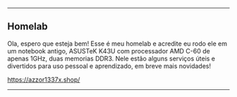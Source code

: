 
---

## Homelab

Ola, espero que esteja bem! Esse é meu homelab e acredite eu rodo ele em um notebook antigo, ASUSTeK K43U com processador AMD C-60 de apenas 1GHz, duas memorias DDR3. Nele estão alguns serviços úteis e divertidos para uso pessoal e aprendizado, em breve mais novidades!

https://azzor1337x.shop/

---
